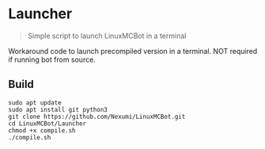 # Launcher
> Simple script to launch LinuxMCBot in a terminal

Workaround code to launch precompiled version in a terminal. NOT required if running bot from source.

## Build
```
sudo apt update
sudo apt install git python3
git clone https://github.com/Nexumi/LinuxMCBot.git
cd LinuxMCBot/Launcher
chmod +x compile.sh
./compile.sh
```